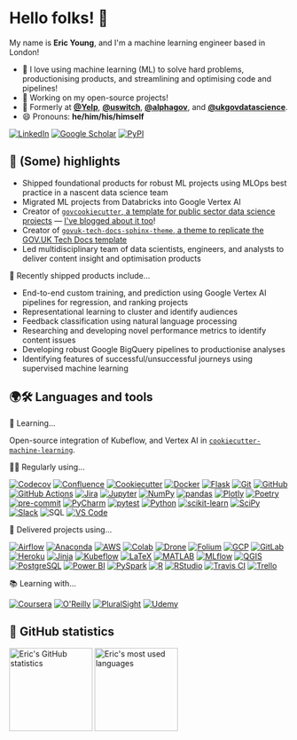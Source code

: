 # Hello folks! 👋

My name is **Eric Young**, and I'm a machine learning engineer based in London!

- 💛 I love using machine learning (ML) to solve hard problems, productionising products, and streamlining and optimising code and pipelines!
- 🌱 Working on my open-source projects!
- 🔭 Formerly at [**@Yelp**](https://github.com/Yelp/), [**@uswitch**](https://github.com/uswitch/), [**@alphagov**](https://github.com/alphagov/), and [**@ukgovdatascience**](https://github.com/ukgovdatascience/).
- 😄 Pronouns: **he/him/his/himself**

[![LinkedIn](https://img.shields.io/badge/-Eric%20Young-0A66C2?style=for-the-badge&logo=LinkedIn&logoColor=FFFFFF)](https://www.linkedin.com/in/eskyoung/)
[![Google Scholar](https://img.shields.io/badge/-Eric%20Young-4285F4?style=for-the-badge&logo=Google%20Scholar&logoColor=FFFFFF)](https://scholar.google.co.uk/citations?user=r5qXivQAAAAJ)
[![PyPI](https://img.shields.io/badge/-Eric%20Young-3775A9?style=for-the-badge&logo=PyPI&logoColor=FFFFFF)](https://pypi.org/user/ESKYoung/)

## 🚀 (Some) highlights

- Shipped foundational products for robust ML projects using MLOps best practice in a nascent data science team
- Migrated ML projects from Databricks into Google Vertex AI
- Creator of [`govcookiecutter`, a template for public sector data science projects](https://github.com/best-practice-and-impact/govcookiecutter/) — [I've blogged about it too](https://dataingovernment.blog.gov.uk/2021/07/20/govcookiecutter-a-template-for-data-science-projects/)!
- Creator of [`govuk-tech-docs-sphinx-theme`, a theme to replicate the GOV.UK Tech Docs template](https://github.com/ukgovdatascience/govuk-tech-docs-sphinx-theme/)
- Led multidisciplinary team of data scientists, engineers, and analysts to deliver content insight and optimisation products

🚢 Recently shipped products include...

- End-to-end custom training, and prediction using Google Vertex AI pipelines for regression, and ranking projects
- Representational learning to cluster and identify audiences
- Feedback classification using natural language processing
- Researching and developing novel performance metrics to identify content issues
- Developing robust Google BigQuery pipelines to productionise analyses
- Identifying features of successful/unsuccessful journeys using supervised machine learning

## 🌍🛠 Languages and tools 

🌱 Learning...

Open-source integration of Kubeflow, and Vertex AI in [`cookiecutter-machine-learning`](https://github.com/ESKYoung/cookiecutter-machine-learning).

👨‍💻 Regularly using...

[![Codecov](https://img.shields.io/badge/-Codecov-F01F7A?style=for-the-badge&logo=Codecov&logoColor=FFFFFF)](https://about.codecov.io/)
[![Confluence](https://img.shields.io/badge/-Confluence-172B4D?style=for-the-badge&logo=Confluence&logoColor=FFFFFF)](https://www.atlassian.com/software/confluence/)
[![Cookiecutter](https://img.shields.io/badge/-Cookiecutter-D4AA00?style=for-the-badge&logo=Cookiecutter&logoColor=FFFFFF)](https://cookiecutter.readthedocs.io/)
[![Docker](https://img.shields.io/badge/-Docker-2496ED?style=for-the-badge&logo=Docker&logoColor=FFFFFF)](https://www.docker.com/)
[![Flask](https://img.shields.io/badge/-Flask-000000?style=for-the-badge&logo=Flask&logoColor=FFFFFF)](https://flask.palletsprojects.com/)
[![Git](https://img.shields.io/badge/-Git-F05032?style=for-the-badge&logo=Git&logoColor=FFFFFF)](https://git-scm.com/)
[![GitHub](https://img.shields.io/badge/-GitHub-181717?style=for-the-badge&logo=GitHub&logoColor=FFFFFF)](https://www.github.com/)
[![GitHub Actions](https://img.shields.io/badge/-GitHub%20Actions-2088FF?style=for-the-badge&logo=GitHub%20Actions&logoColor=FFFFFF)](https://github.com/features/actions/)
[![Jira](https://img.shields.io/badge/-Jira-0052CC?style=for-the-badge&logo=Jira-Software&logoColor=FFFFFF)](https://www.atlassian.com/software/jira/)
[![Jupyter](https://img.shields.io/badge/-Jupyter-F37626?style=for-the-badge&logo=Jupyter&logoColor=FFFFFF)](https://jupyter.org/)
[![NumPy](https://img.shields.io/badge/-NumPy-013243?style=for-the-badge&logo=NumPy&logoColor=FFFFFF)](https://numpy.org/)
[![pandas](https://img.shields.io/badge/-pandas-150458?style=for-the-badge&logo=pandas&logoColor=FFFFFF)](https://pandas.pydata.org/)
[![Plotly](https://img.shields.io/badge/-Plotly-3F4F75?style=for-the-badge&logo=Plotly&logoColor=FFFFFF)](https://plotly.com/)
[![Poetry](https://img.shields.io/badge/-Poetry-60A5FA?style=for-the-badge&logo=Poetry&logoColor=FFFFFF)](https://python-poetry.org/)
[![pre-commit](https://img.shields.io/badge/-pre--commit-FAB040?style=for-the-badge&logo=pre-commit&logoColor=000000)](https://pre-commit.com/)
[![PyCharm](https://img.shields.io/badge/-PyCharm-000000?style=for-the-badge&logo=PyCharm&logoColor=FFFFFF)](https://www.jetbrains.com/pycharm/)
[![pytest](https://img.shields.io/badge/-pytest-0A9EDC?style=for-the-badge&logo=pytest&logoColor=FFFFFF)](https://docs.pytest.org/)
[![Python](https://img.shields.io/badge/-Python-3776AB?style=for-the-badge&logo=Python&logoColor=FFFFFF)](https://www.python.org/)
[![scikit-learn](https://img.shields.io/badge/-scikit--learn-F7931E?style=for-the-badge&logo=scikit-learn&logoColor=FFFFFF)](https://scikit-learn.org/)
[![SciPy](https://img.shields.io/badge/-SciPy-8CAAE6?style=for-the-badge&logo=SciPy&logoColor=FFFFFF)](https://www.scipy.org/)
[![Slack](https://img.shields.io/badge/-Slack-4A154B?style=for-the-badge&logo=Slack&logoColor=FFFFFF)](https://slack.com/)
![SQL](https://img.shields.io/badge/-SQL-000000?style=for-the-badge&logo=&logoColor=FFFFFF)
[![VS Code](https://img.shields.io/badge/-VS%20Code-007ACC?style=for-the-badge&logo=Visual%20Studio%20Code&logoColor=FFFFFF)](https://code.visualstudio.com/)

🎉 Delivered projects using...

[![Airflow](https://img.shields.io/badge/-Airflow-017CEE?style=for-the-badge&logo=Apache%20Airflow&logoColor=FFFFFF)](https://airflow.apache.org/)
[![Anaconda](https://img.shields.io/badge/-Anaconda-44A833?style=for-the-badge&logo=Anaconda&logoColor=FFFFFF)](https://www.anaconda.com/)
[![AWS](https://img.shields.io/badge/-AWS-232F3E?style=for-the-badge&logo=Amazon%20AWS&logoColor=FFFFFF)](https://aws.amazon.com/)
[![Colab](https://img.shields.io/badge/-Colab-F9AB00?style=for-the-badge&logo=Google%20Colab&logoColor=FFFFFF)](https://research.google.com/colaboratory/)
[![Drone](https://img.shields.io/badge/-Drone-212121?style=for-the-badge&logo=Drone&logoColor=FFFFFF)](https://www.drone.io/)
[![Folium](https://img.shields.io/badge/-Folium-77B829?style=for-the-badge&logo=Folium&logoColor=FFFFFF)](https://python-visualization.github.io/folium/)
[![GCP](https://img.shields.io/badge/-GCP-4285F4?style=for-the-badge&logo=Google%20Cloud&logoColor=FFFFFF)](https://cloud.google.com/)
[![GitLab](https://img.shields.io/badge/-GitLab-FC6D26?style=for-the-badge&logo=GitLab&logoColor=FFFFFF)](https://www.gitlab.com/)
[![Heroku](https://img.shields.io/badge/-Heroku-430098?style=for-the-badge&logo=Heroku&logoColor=FFFFFF)](https://www.heroku.com/)
[![Jinja](https://img.shields.io/badge/-Jinja-B41717?style=for-the-badge&logo=Jinja&logoColor=FFFFFF)](https://jinja.palletsprojects.com/)
[![Kubeflow](https://img.shields.io/badge/-Kubeflow-213D7A?style=for-the-badge&logo=Kubeflow&logoColor=FFFFFF)](https://www.kubeflow.org/)
[![LaTeX](https://img.shields.io/badge/-LaTeX-008080?style=for-the-badge&logo=LaTeX&logoColor=FFFFFF)](https://www.latex-project.org/)
[![MATLAB](https://img.shields.io/badge/-MATLAB-0076A8?style=for-the-badge&logo=Mathworks&logoColor=FFFFFF)](https://www.mathworks.com/products/matlab.html)
[![MLflow](https://img.shields.io/badge/-MLflow-0194E2?style=for-the-badge&logo=MLflow&logoColor=FFFFFF)](https://www.mlflow.org/)
[![QGIS](https://img.shields.io/badge/-QGIS-589632?style=for-the-badge&logo=QGIS&logoColor=FFFFFF)](https://qgis.org/)
[![PostgreSQL](https://img.shields.io/badge/-PostgreSQL-4169E1?style=for-the-badge&logo=PostgreSQL&logoColor=FFFFFF)](https://www.postgresql.org/)
[![Power BI](https://img.shields.io/badge/-Power%20BI-F2C811?style=for-the-badge&logo=Power-BI&logoColor=000000)](https://powerbi.microsoft.com/)
[![PySpark](https://img.shields.io/badge/-PySpark-E25A1C?style=for-the-badge&logo=Apache-Spark&logoColor=FFFFFF)](https://spark.apache.org/)
[![R](https://img.shields.io/badge/-R-276DC3?style=for-the-badge&logo=R&logoColor=FFFFFF)](https://www.r-project.org/)
[![RStudio](https://img.shields.io/badge/-RStudio-75AADB?style=for-the-badge&logo=RStudio&logoColor=FFFFFF)](https://rstudio.com/)
[![Travis CI](https://img.shields.io/badge/-Travis%20CI-3EAAAF?style=for-the-badge&logo=Travis%20CI&logoColor=FFFFFF)](https://travis-ci.com/)
[![Trello](https://img.shields.io/badge/-Trello-0052CC?style=for-the-badge&logo=Trello&logoColor=FFFFFF)](https://trello.com/)

📚 Learning with...

[![Coursera](https://img.shields.io/badge/-Coursera-0056D2?style=for-the-badge&logo=Coursera&logoColor=FFFFFF)](https://www.coursera.org/)
[![O'Reilly](https://img.shields.io/badge/-O%27Reilly-D3002D?style=for-the-badge&logo=O%27Reilly&logoColor=FFFFFF)](https://www.oreilly.com/)
[![PluralSight](https://img.shields.io/badge/-Pluralsight-F15B2A?style=for-the-badge&logo=Pluralsight&logoColor=FFFFFF)](https://www.pluralsight.com/)
[![Udemy](https://img.shields.io/badge/-Udemy-A435F0?style=for-the-badge&logo=Udemy&logoColor=FFFFFF)](https://www.udemy.com/)

## 🧮 GitHub statistics

<p>
    <img height="150" src="https://github-readme-stats.vercel.app/api?username=ESKYoung&count_private=true&show_icons=true&hide_title=true" alt="Eric's GitHub statistics">
    <img height="150" src="https://github-readme-stats.vercel.app/api/top-langs/?username=ESKYoung&layout=compact&custom_title=Most%20used%20languages" alt="Eric's most used languages">
</p>
